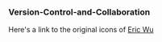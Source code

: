 ### Version-Control-and-Collaboration ###

Here's a link to the original icons of [Eric Wu](https://github.com/ProbablyWontBeSaved/Version-Control-and-Collaboration)
